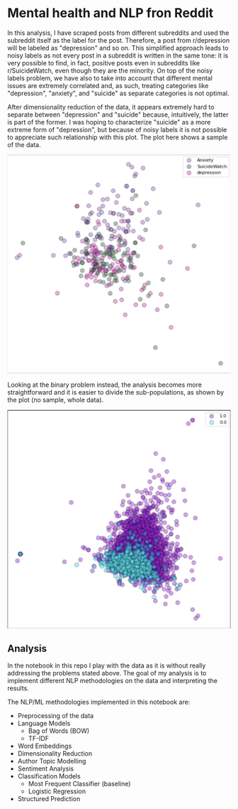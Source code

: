 # Mental health and NLP fron Reddit

In this analysis, I have scraped posts from different subreddits and used the subreddit itself as the label for the post. Therefore, a post from r/depression will be labeled as "depression" and so on. This simplified approach leads to noisy labels as not every post in a subreddit is written in the same tone: it is very possible to find, in fact, positive posts even in subreddits like r/SuicideWatch, even though they are the minority. On top of the noisy labels problem, we have also to take into account that different mental issues are extremely correlated and, as such, treating categories like "depression", "anxiety", and "suicide" as separate categories is not optimal. 

After dimensionality reduction of the data, it appears extremely hard to separate between "depression" and "suicide" because, intuitively, the latter is part of the former. I was hoping to characterize "suicide" as a more extreme form of "depression", but because of noisy labels it is not possible to appreciate such relationship with this plot. The plot here shows a sample of the data.

![](images/non_binary.png)

Looking at the binary problem instead, the analysis becomes more straightforward and it is easier to divide the sub-populations, as shown by the plot (no sample, whole data).

![](images/binary.png)

## Analysis
In the notebook in this repo I play with the data as it is without really addressing the problems stated above. The goal of my analysis is to implement different NLP methodologies on the data and interpreting the results.

The NLP/ML methodologies implemented in this notebook are:
* Preprocessing of the data
* Language Models
  * Bag of Words (BOW)
  * TF-IDF
* Word Embeddings
* Dimensionality Reduction
* Author Topic Modelling
* Sentiment Analysis
* Classification Models
  * Most Frequent Classifier (baseline)
  * Logistic Regression
* Structured Prediction

